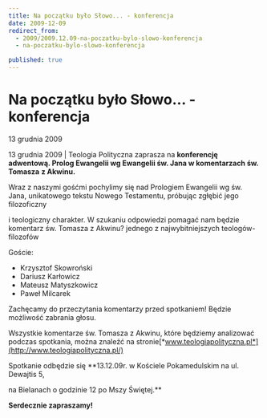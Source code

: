 ```yaml
---
title: Na początku było Słowo... - konferencja
date: 2009-12-09
redirect_from: 
  - 2009/2009.12.09-na-poczatku-bylo-slowo-konferencja
  - na-poczatku-bylo-slowo-konferencja

published: true
---
```




# Na początku było Słowo... - konferencja

<time>13 grudnia 2009</time>

13 grudnia 2009 | Teologia Polityczna zaprasza na **konferencję adwentową. Prolog Ewangelii wg Ewangelii św. Jana w komentarzach św. Tomasza** **z Akwinu.**

Wraz z naszymi gośćmi pochylimy się&nbsp;nad Prologiem Ewangelii wg św. Jana, unikatowego tekstu Nowego Testamentu, próbując zgłębić jego filozoficzny &nbsp;

i teologiczny charakter. W szukaniu odpowiedzi pomagać nam będzie komentarz św. Tomasza z Akwinu? jednego z najwybitniejszych teologów-filozofów 

Goście: 

<ul><li>Krzysztof Skowroński</li><li>Dariusz Karłowicz</li><li>Mateusz Matyszkowicz</li><li>Paweł Milcarek</li></ul>



 

Zachęcamy do przeczytania komentarzy przed spotkaniem! Będzie możliwość zabrania głosu.

Wszystkie komentarze św. Tomasza z Akwinu, które będziemy analizować podczas spotkania, można znaleźć na stronie[*www.teologiapolityczna.pl*](http://www.teologiapolityczna.pl/)

Spotkanie odbędzie się&nbsp;**13.12.09r. w Kościele Pokamedulskim na ul. Dewajtis 5, &nbsp;

na Bielanach o godzinie 12 po Mszy Świętej.**

 **Serdecznie zapraszamy!**

         


<!--CONTENT FROM OLD SERVER (jos before 2013): 13 grudnia 2009 | Teologia Polityczna zaprasza na **konferencję adwentową. Prolog Ewangelii wg Ewangelii św. Jana w komentarzach św. Tomasza** **z Akwinu.**



Wraz z naszymi gośćmi pochylimy się&nbsp;nad Prologiem Ewangelii wg św. Jana, unikatowego tekstu Nowego Testamentu, próbując zgłębić jego filozoficzny &nbsp;

i teologiczny charakter. W szukaniu odpowiedzi pomagać nam będzie komentarz św. Tomasza z Akwinu? jednego z najwybitniejszych teologów-filozofów 



Goście: 

<ul><li>Krzysztof Skowroński</li><li>Dariusz Karłowicz</li><li>Mateusz Matyszkowicz</li><li>Paweł Milcarek</li></ul>







 

Zachęcamy do przeczytania komentarzy przed spotkaniem! Będzie możliwość zabrania głosu.



Wszystkie komentarze św. Tomasza z Akwinu, które będziemy analizować podczas spotkania, można znaleźć na stronie[*www.teologiapolityczna.pl*](http://www.teologiapolityczna.pl/)

Spotkanie odbędzie się&nbsp;**13.12.09r. w Kościele Pokamedulskim na ul. Dewajtis 5, &nbsp;

na Bielanach o godzinie 12 po Mszy Świętej.**

 **Serdecznie zapraszamy!**

         

         
-->

<!--{{json:{"created_date":"2009-12-09 16:14:27","publish_down":"0000-00-00 00:00:00","id":"802"}}}-->